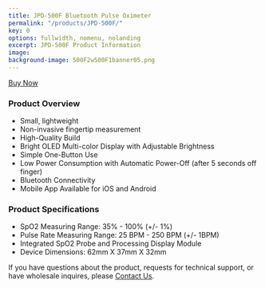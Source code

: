 ```yaml
---
title: JPD-500F Bluetooth Pulse Oximeter
permalink: "/products/JPD-500F/"
key: 0
options: fullwidth, nomenu, nolanding
excerpt: JPD-500F Product Information
image: 
background-image: 500F2w500F1banner05.png
---
```


<a href="http://a.co/c9zPD8G" class="button fit special">Buy Now</a>

### Product Overview
* Small, lightweight
* Non-invasive fingertip measurement
* High-Quality Build
* Bright OLED Multi-color Display with Adjustable Brightness
* Simple One-Button Use
* Low Power Consumption with Automatic Power-Off (after 5 seconds off finger)
* Bluetooth Connectivity
* Mobile App Available for iOS and Android

### Product Specifications
* SpO2 Measuring Range: 35% - 100% (+/- 1%)
* Pulse Rate Measuring Range: 25 BPM - 250 BPM (+/- 1BPM)
* Integrated SpO2 Probe and Processing Display Module
* Device Dimensions: 62mm X 37mm X 32mm

If you have questions about the product, requests for technical support, or have wholesale inquires, please [Contact Us](https://www.biobotus.com/contactus).


